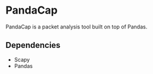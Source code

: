 # PandaCap

PandaCap is a packet analysis tool built on top of Pandas.

## Dependencies

- Scapy
- Pandas
